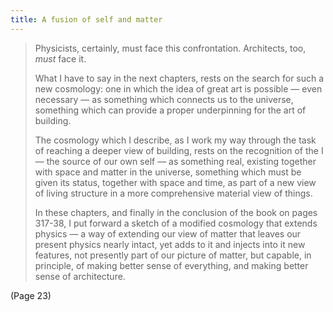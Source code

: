 ```yaml
---
title: A fusion of self and matter
---
```


> Physicists, certainly, must face this confrontation. Architects, too, *must* face it.
> 
> What I have to say in the next chapters, rests on the search for such a new cosmology: one in which the idea of great art is possible — even necessary — as something which connects us to the universe, something which can provide a proper underpinning for the art of building.
> 
> The cosmology which I describe, as I work my way through the task of reaching a deeper view of building, rests on the recognition of the I — the source of our own self — as something real, existing together with space and matter in the universe, something which must be given its status, together with space and time, as part of a new view of living structure in a more comprehensive material view of things.
> 
> In these chapters, and finally in the conclusion of the book on pages 317-38, I put forward a sketch of a modified cosmology that extends physics — a way of extending our view of matter that leaves our present physics nearly intact, yet adds to it and injects into it new features, not presently part of our picture of matter, but capable, in principle, of making better sense of everything, and making better sense of architecture.

(Page 23)